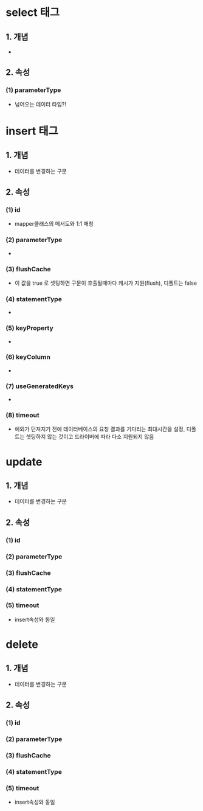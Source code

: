 # select 태그
## 1. 개념
* 

## 2. 속성
### (1) parameterType
* 넘어오는 데이터 타입?!


# insert 태그
## 1. 개념
* 데이터를 변경하는 구문

## 2. 속성
### (1) id
* mapper클래스의 메서도와 1:1 매칭

### (2) parameterType
* 

### (3) flushCache
* 이 값을 true 로 셋팅하면 구문이 호출될때마다 캐시가 지원(flush), 디폴트는 false

### (4) statementType
* 

### (5) keyProperty
* 

### (6) keyColumn
* 

### (7) useGeneratedKeys
* 

### (8) timeout
* 예외가 던져지기 전에 데이터베이스의 요청 결과를 기다리는 최대시간을 설정, 디폴트는 셋팅하지 않는 것이고 드라이버에 따라 다소 지원되지 않음

# update
## 1. 개념
* 데이터를 변경하는 구문

## 2. 속성
### (1) id
### (2) parameterType
### (3) flushCache
### (4) statementType
### (5) timeout
* insert속성와 동일

# delete
## 1. 개념
* 데이터를 변경하는 구문

## 2. 속성
### (1) id
### (2) parameterType
### (3) flushCache
### (4) statementType
### (5) timeout
* insert속성와 동일
